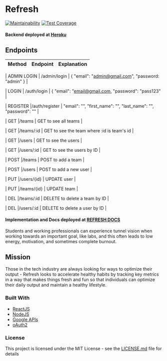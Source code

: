 # Refresh

[![Maintainability](https://api.codeclimate.com/v1/badges/dd40d979822303c26785/maintainability)](https://codeclimate.com/github/Lambda-School-Labs/refresh-be/maintainability)
[![Test Coverage](https://api.codeclimate.com/v1/badges/dd40d979822303c26785/test_coverage)](https://codeclimate.com/github/Lambda-School-Labs/refresh-be/test_coverage)

#### Backend deployed at [Heroku](https://labs-refresh.herokuapp.com/) <br>

## Endpoints

| Method | Endpoint | Explanation |
| :----: | :------: | :---------- |


| ADMIN LOGIN | /admin/login | { "email": "admin@gmail.com", "password: "admin" } |

| LOGIN | /auth/login | { "email": "email@gmail.com, "password": "pass123" |

| REGISTER |/auth/register | "email": "", "first_name": "", "last_name": "", "password": "" |

| GET |/teams | GET to see all teams |

| GET |/teams/:id | GET to see the team where :id is team's id |

| GET |/users | GET to see the users |

| GET |/users/:id | GET to see the users by ID |

| POST |/teams | POST to add a team |

| POST |/users | POST to add a new user |

| PUT |/users/{id} | UPDATE user |

| PUT |/teams/{id} | UPDATE team |

| DEL |/teams/:id | DELETE to delete a team by ID |

| DEL |/users/:id | DELETE to delete a user by ID |

#### Implementation and Docs deployed at [REFRESH DOCS](https://refresh-yo.herokuapp.com/docs) <br>

Students and working professionals can experience tunnel vision when working towards an important goal, like labs, and this often leads to low energy, motivation, and sometimes complete burnout.

## Mission

Those in the tech industry are always looking for ways to optimize their output - Refresh looks to accelerate healthy habits by tracking key metrics in a way that makes things fresh and fun so that individuals can optimize their daily output and maintain a healthy lifestyle.

### Built With

- [ReactJS](https://reactjs.org/)
- [NodeJS](https://nodejs.org/en/)
- [Google APIs](https://developers.google.com/apis-explorer)
- [oAuth2](https://oauth.net/2/)

### License

This project is licensed under the MIT License - see the [LICENSE.md](LICENSE.md) file for details
